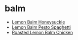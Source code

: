 # balm

 * [Lemon Balm Honeysuckle](../../index/l/lemon-balm-honeysuckle-366697.json)
 * [Lemon Balm Pesto Spaghetti](../../index/l/lemon-balm-pesto-spaghetti.json)
 * [Roasted Lemon Balm Chicken](../../index/r/roasted-lemon-balm-chicken.json)
